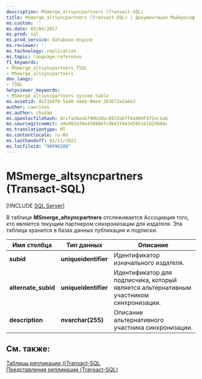 ```yaml
---
description: MSmerge_altsyncpartners (Transact-SQL)
title: MSmerge_altsyncpartners (Transact-SQL) | Документация Майкрософт
ms.custom: ''
ms.date: 03/04/2017
ms.prod: sql
ms.prod_service: database-engine
ms.reviewer: ''
ms.technology: replication
ms.topic: language-reference
f1_keywords:
- MSmerge_altsyncpartners_TSQL
- MSmerge_altsyncpartners
dev_langs:
- TSQL
helpviewer_keywords:
- MSmerge_altsyncpartners system table
ms.assetid: da51b0f8-5ad0-4aeb-96ed-2b3672a2a6e2
author: cawrites
ms.author: chadam
ms.openlocfilehash: 8ccfa26eeb790b26bc8833ab7f4a90df472ec1a6
ms.sourcegitcommit: a9e982e30e458866fcd64374e3458516182d604c
ms.translationtype: MT
ms.contentlocale: ru-RU
ms.lasthandoff: 01/11/2021
ms.locfileid: "98096208"
---
```

# <a name="msmerge_altsyncpartners-transact-sql"></a>MSmerge_altsyncpartners (Transact-SQL)
[!INCLUDE [SQL Server](../../includes/applies-to-version/sqlserver.md)]

  В таблице **MSmerge_altsyncpartners** отслеживается Ассоциация того, кто является текущим партнером синхронизации для издателя. Эта таблица хранится в базах данных публикации и подписки.  
  
|Имя столбца|Тип данных|Описание|  
|-----------------|---------------|-----------------|  
|**subid**|**uniqueidentifier**|Идентификатор изначального издателя.|  
|**alternate_subid**|**uniqueidentifier**|Идентификатор для подписчика, который является альтернативным участником синхронизации.|  
|**description**|**nvarchar(255)**|Описание альтернативного участника синхронизации.|  
  
## <a name="see-also"></a>См. также:  
 [Таблицы репликации &#40;&#41;Transact-SQL ](../../relational-databases/system-tables/replication-tables-transact-sql.md)   
 [Представления репликации (Transact-SQL)](../../relational-databases/system-views/replication-views-transact-sql.md)  
  
  
